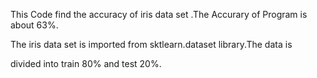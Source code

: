 This Code find the accuracy of iris data set .The Accurary of Program is
 about 63%.

The iris data set is imported from sktlearn.dataset library.The data is 

divided into train 80% and test 20%.


